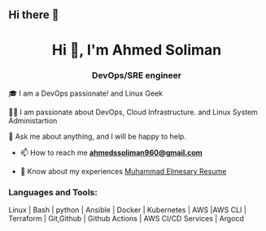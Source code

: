 ## Hi there 👋
<h1 align="center">Hi 👋, I'm Ahmed Soliman</h1>
<h3 align="center"> DevOps/SRE engineer</h3>
<p>🎓 I am a DevOps passionate! and Linux Geek</p>
<p>🏃‍♂️ I am passionate about DevOps, Cloud Infrastructure. and Linux System Administartion</p>
<p>💬 Ask me about anything, and I will be happy to help.</p>

- 📫 How to reach me **ahmedssoliman960@gmail.com**

- 📄 Know about my experiences [Muhammad Elmesary Resume](https://drive.google.com/file/d/1KCP-BXyC5P5Rzh1Y8-ASSLuLrS8Q_8Ch/view?usp=drive_link)
<h3 align="left">Languages and Tools:</h3>
<p align="left">
  Linux | Bash | python | Ansible | Docker | Kubernetes | AWS |AWS CLI | Terraform | Git,Github | Github Actions | AWS CI/CD Services | Argocd
</p>
  
